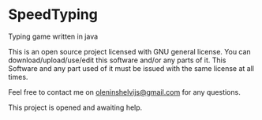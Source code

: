 # SpeedTyping
Typing game written in java

This is an open source project licensed with GNU general license.
You can download/upload/use/edit this software and/or any parts of it. 
This Software and any part used of it must be issued with the same license
 at all times.
 
 Feel free to contact me on oleninshelvijs@gmail.com for any questions.

  This project is opened and awaiting help.
